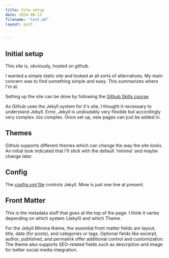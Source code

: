 ```yaml
---
title: Site setup
date: 2024-08-13
filename: "test.md"
layout: post


---
```

## Initial setup

This site is, obviously, hosted on github. 

I wanted a simple static site and looked at all sorts of alternatives. My main concern was to find something simple and easy. This summarizes where I'm at.

Setting up the site can be done by following the [Github Skills course](https://github.com/skills/github-pages).

As Github uses the Jekyll system for it's site, I thought it necessary to understand Jekyll. Error, Jekyll is undoutably very flexible but accordingly very complex..too complex. Once set up, new pages can just be added in. 

## Themes

Github supports different themes which can change the way the site looks. An initial look indicated that I'll stick with the default 'minima' and maybe change later.

## Config

The [config.yml file](https://github.com/bryansplace/bryansplace.github.io/blob/main/_config.yml)  controls Jekyll. Mine is just  one line at present.

## Front Matter

This is the metadata stuff that goes at the top of the page. I think it varies depending on which system (Jekyll) and which Theme.

For the Jekyll Minima theme, the essential front matter fields are layout, title, date (for posts), and categories or tags. Optional fields like excerpt, author, published, and permalink offer additional control and customization. The theme also supports SEO-related fields such as description and image for better social media integration.




